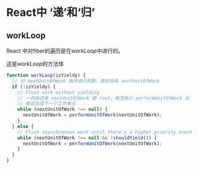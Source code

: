 # React中 ‘递’和‘归’


## workLoop 
React 中对fiber的遍历是在*workLoop*中进行的。

这是*workLoop*的方法体

```js
function workLoop(isYieldy) {
  // 对 nextUnitOfWork 循环进行判断，直到没有 nextUnitOfWork
  if (!isYieldy) {
    // Flush work without yielding
    // 一开始进来 nextUnitOfWork 是 root，每次执行 performUnitOfWork 后
    // 都会生成下一个工作单元
    while (nextUnitOfWork !== null) {
      nextUnitOfWork = performUnitOfWork(nextUnitOfWork);
    }
  } else {
    // Flush asynchronous work until there's a higher priority event
    while (nextUnitOfWork !== null && !shouldYield()) {
      nextUnitOfWork = performUnitOfWork(nextUnitOfWork);
    }
  }
}
```


